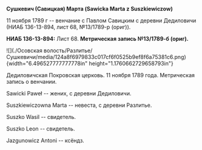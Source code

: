 **Сушкевич (Савицкая) Марта (Sawicka Marta z Suszkiewiczow)**

11 ноября 1789 г -- венчание с Павлом Савицким с деревни Дедиловичи
(НИАБ 136-13-894, лист 68, №13/1789-р (ориг)).

**НИАБ 136-13-894:** Лист 68. **Метрическая запись №13/1789-б (ориг).**

![](./Осовская волость/Разлитье/Сушкевичи/media/124a8f6979833c017cf6f0525b9ef8f6a75381c6.png){width="6.496527777777778in"
height="1.1760662729658793in"}

Дедиловичская Покровская церковь. 11 ноября 1789 года. Метрическая
запись о венчании.

Sawicki Paweł -- жених, с деревни Дедиловичи.

Suszkiewiczowna Marta -- невеста, с деревни Разлитье.

Suszko Wasil -- свидетель.

Suszko Leon -- свидетель.

Jazgunowicz Antoni -- ксёндз.
